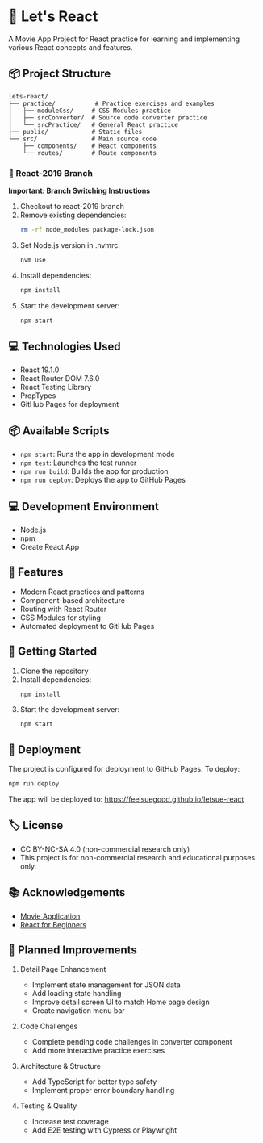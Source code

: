 # 🎥 Let's React

A Movie App Project for React practice for learning and implementing various React concepts and features.

## 📦 Project Structure

```
lets-react/
├── practice/           # Practice exercises and examples
│   ├── moduleCss/     # CSS Modules practice
│   ├── srcConverter/  # Source code converter practice
│   └── srcPractice/   # General React practice
├── public/            # Static files
└── src/               # Main source code
    ├── components/    # React components
    └── routes/        # Route components
```

### 🌳 React-2019 Branch
**Important: Branch Switching Instructions**
1. Checkout to react-2019 branch
2. Remove existing dependencies:
   ```bash
   rm -rf node_modules package-lock.json
   ```
3. Set Node.js version in .nvmrc:
   ```bash
   nvm use
   ```
4. Install dependencies:
   ```bash
   npm install
   ```
5. Start the development server:
   ```bash
   npm start
   ``` 

## 💻 Technologies Used

- React 19.1.0
- React Router DOM 7.6.0
- React Testing Library
- PropTypes
- GitHub Pages for deployment

## 📦 Available Scripts

- `npm start`: Runs the app in development mode
- `npm test`: Launches the test runner
- `npm run build`: Builds the app for production
- `npm run deploy`: Deploys the app to GitHub Pages

## 💻 Development Environment

- Node.js
- npm
- Create React App

## 🎯 Features

- Modern React practices and patterns
- Component-based architecture
- Routing with React Router
- CSS Modules for styling
- Automated deployment to GitHub Pages

## 🚀 Getting Started

1. Clone the repository
2. Install dependencies:
   ```bash
   npm install
   ```
3. Start the development server:
   ```bash
   npm start
   ```

## 🚀 Deployment

The project is configured for deployment to GitHub Pages. To deploy:

```bash
npm run deploy
```

The app will be deployed to: https://feelsuegood.github.io/letsue-react

## 🏷️ License
- CC BY-NC-SA 4.0 (non-commercial research only)
- This project is for non-commercial research and educational purposes only.
  
## 📚 Acknowledgements
- [Movie Application](https://dribbble.com/shots/2442798-Movie-Application)
- [React for Beginners](https://nomadcoders.co/react-for-beginners)

## 📝 Planned Improvements

1. Detail Page Enhancement
   - Implement state management for JSON data
   - Add loading state handling
   - Improve detail screen UI to match Home page design
   - Create navigation menu bar

2. Code Challenges
   - Complete pending code challenges in converter component
   - Add more interactive practice exercises

3. Architecture & Structure
   - Add TypeScript for better type safety
   - Implement proper error boundary handling

4. Testing & Quality
   - Increase test coverage
   - Add E2E testing with Cypress or Playwright
